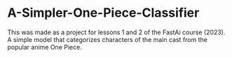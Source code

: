# A-Simpler-One-Piece-Classifier
This was made as a project for lessons 1 and 2 of the FastAi course (2023).  A simple model that categorizes characters of the main cast from the popular anime One Piece.
